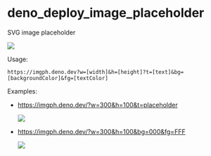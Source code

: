 # deno_deploy_image_placeholder

SVG image placeholder

![](https://imgph.deno.dev)

Usage:

```
https://imgph.deno.dev?w=[width]&h=[height]?t=[text]&bg=[backgroundColor]&fg=[textColor]
```

Examples:

- https://imgph.deno.dev/?w=300&h=100&t=placeholder

  ![](https://imgph.deno.dev/?w=300&h=100&t=placeholder)

- https://imgph.deno.dev/?w=300&h=100&bg=000&fg=FFF

  ![](https://imgph.deno.dev/?w=300&h=100&bg=000&fg=FFF)

